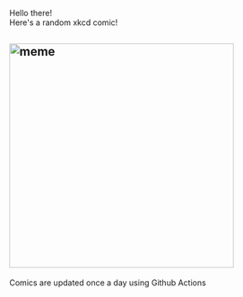 Hello there! <br>Here's a random xkcd comic!<br>
## <img src="https://imgs.xkcd.com/comics/phone_checking.png" alt="meme" width="400"/><br>
Comics are updated once a day using Github Actions